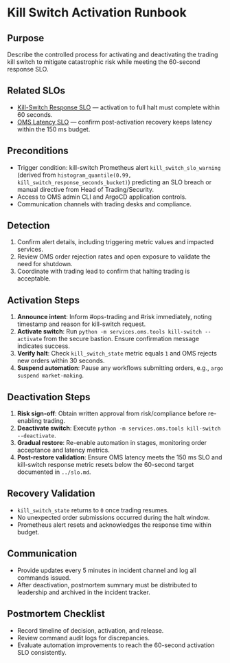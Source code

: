 # Kill Switch Activation Runbook

## Purpose
Describe the controlled process for activating and deactivating the trading kill switch to mitigate catastrophic risk while meeting the 60-second response SLO.

## Related SLOs
- [Kill-Switch Response SLO](../slo.md#kill-switch-response) — activation to full halt must complete within 60 seconds.
- [OMS Latency SLO](../slo.md#oms-latency) — confirm post-activation recovery keeps latency within the 150 ms budget.

## Preconditions
- Trigger condition: kill-switch Prometheus alert `kill_switch_slo_warning` (derived from `histogram_quantile(0.99, kill_switch_response_seconds_bucket)`) predicting an SLO breach or manual directive from Head of Trading/Security.
- Access to OMS admin CLI and ArgoCD application controls.
- Communication channels with trading desks and compliance.

## Detection
1. Confirm alert details, including triggering metric values and impacted services.
2. Review OMS order rejection rates and open exposure to validate the need for shutdown.
3. Coordinate with trading lead to confirm that halting trading is acceptable.

## Activation Steps
1. **Announce intent**: Inform #ops-trading and #risk immediately, noting timestamp and reason for kill-switch request.
2. **Activate switch**: Run `python -m services.oms.tools kill-switch --activate` from the secure bastion. Ensure confirmation message indicates success.
3. **Verify halt**: Check `kill_switch_state` metric equals `1` and OMS rejects new orders within 30 seconds.
4. **Suspend automation**: Pause any workflows submitting orders, e.g., `argo suspend market-making`.

## Deactivation Steps
1. **Risk sign-off**: Obtain written approval from risk/compliance before re-enabling trading.
2. **Deactivate switch**: Execute `python -m services.oms.tools kill-switch --deactivate`.
3. **Gradual restore**: Re-enable automation in stages, monitoring order acceptance and latency metrics.
4. **Post-restore validation**: Ensure OMS latency meets the 150 ms SLO and kill-switch response metric resets below the 60-second target documented in `../slo.md`.

## Recovery Validation
- `kill_switch_state` returns to `0` once trading resumes.
- No unexpected order submissions occurred during the halt window.
- Prometheus alert resets and acknowledges the response time within budget.

## Communication
- Provide updates every 5 minutes in incident channel and log all commands issued.
- After deactivation, postmortem summary must be distributed to leadership and archived in the incident tracker.

## Postmortem Checklist
- Record timeline of decision, activation, and release.
- Review command audit logs for discrepancies.
- Evaluate automation improvements to reach the 60-second activation SLO consistently.
